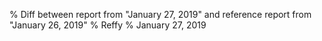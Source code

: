 % Diff between report from "January 27, 2019" and reference report from "January 26, 2019"
% Reffy
% January 27, 2019


